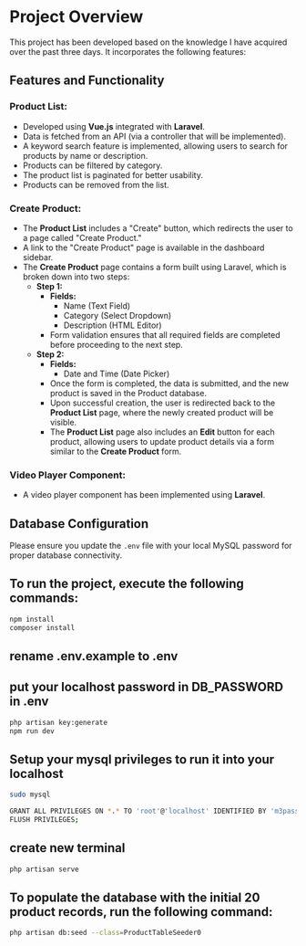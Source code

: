 # Project Overview

This project has been developed based on the knowledge I have acquired over the past three days. It incorporates the following features:

## Features and Functionality

### Product List:

- Developed using **Vue.js** integrated with **Laravel**.
- Data is fetched from an API (via a controller that will be implemented).
- A keyword search feature is implemented, allowing users to search for products by name or description.
- Products can be filtered by category.
- The product list is paginated for better usability.
- Products can be removed from the list.

### Create Product:

- The **Product List** includes a "Create" button, which redirects the user to a page called "Create Product."
- A link to the "Create Product" page is available in the dashboard sidebar.
- The **Create Product** page contains a form built using Laravel, which is broken down into two steps:
  - **Step 1:**
    - **Fields:**
      - Name (Text Field)
      - Category (Select Dropdown)
      - Description (HTML Editor)
    - Form validation ensures that all required fields are completed before proceeding to the next step.
  - **Step 2:**
    - **Fields:**
      - Date and Time (Date Picker)
    - Once the form is completed, the data is submitted, and the new product is saved in the Product database.
    - Upon successful creation, the user is redirected back to the **Product List** page, where the newly created product will be visible.
    - The **Product List** page also includes an **Edit** button for each product, allowing users to update product details via a form similar to the **Create Product** form.

### Video Player Component:

- A video player component has been implemented using **Laravel**.

## Database Configuration

Please ensure you update the `.env` file with your local MySQL password for proper database connectivity.

## To run the project, execute the following commands:

```bash
npm install
composer install

```
## rename .env.example to .env

## put your localhost password in DB_PASSWORD in .env

```bash
php artisan key:generate
npm run dev

```
## Setup your mysql privileges to run it into your localhost

```bash
sudo mysql

GRANT ALL PRIVILEGES ON *.* TO 'root'@'localhost' IDENTIFIED BY 'm3passw0rd' WITH GRANT OPTION;
FLUSH PRIVILEGES;

```

## create new terminal

```bash
php artisan serve

```
## To populate the database with the initial 20 product records, run the following command:

```bash
php artisan db:seed --class=ProductTableSeeder0